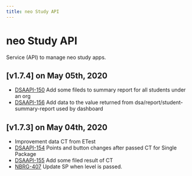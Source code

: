 ```yaml
---
title: neo Study API
---
```


# neo Study API
Service (API) to manage neo study apps.

## [v1.7.4] on May 05th, 2020
- [DSAAPI-150](https://dyned.myjetbrains.com/youtrack/issue/DSAAPI-150) Add some fileds to summary report for all students under an org
- [DSAAPI-156](https://dyned.myjetbrains.com/youtrack/issue/DSAAPI-156) Add data to the value returned from dsa/report/student-summary-report used by dashboard

## [v1.7.3] on May 04th, 2020
- Improvement data CT from ETest
- [DSAAPI-154](https://dyned.myjetbrains.com/youtrack/issue/DSAAPI-154) Points and button changes after passed CT for Single Package
- [DSAAPI-155](https://dyned.myjetbrains.com/youtrack/issue/DSAAPI-155) Add some filed result of CT
- [NBRG-407](https://dyned.myjetbrains.com/youtrack/issue/NBRG-407) Update SP when level is passed.